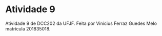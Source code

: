 # Atividade 9

Atividade 9 de DCC202 da UFJF. Feita por Vinícius Ferraz Guedes Melo matrícula 201835018.
